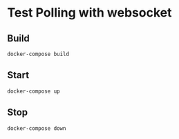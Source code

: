 # Test Polling with websocket

## Build
```
docker-compose build
```

## Start
```
docker-compose up
```

## Stop
```
docker-compose down
```
